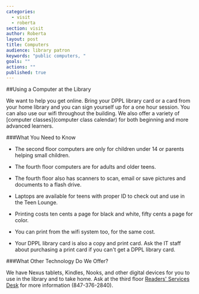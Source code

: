 ```yaml
---
categories: 
  - visit
  - roberta
section: visit
author: Roberta
layout: post
title: Computers
audience: library patron
keywords: "public computers, "
goals: ""
actions: ""
published: true
---
```


##Using a Computer at the Library

We want to help you get online. Bring your DPPL library card or a card from your home library and you can sign yourself up for a one hour session. You can also use our wifi throughout the building. We also offer a variety of [computer classes](computer class calendar) for both beginning and more advanced learners.

###What You Need to Know

- The second floor computers are only for children under 14 or parents helping small children. 

- The fourth floor computers are for adults and older teens.

- The fourth floor also has scanners to scan, email or save pictures and documents to a flash drive.

- Laptops are available for teens with proper ID to check out and use in the Teen Lounge.

- Printing costs ten cents a page for black and white, fifty cents a page for color.

- You can print from the wifi system too, for the same cost. 

- Your DPPL library card is also a copy and print card. Ask the IT staff about purchasing a print card if you can't get a DPPL library card.

###What Other Technology Do We Offer?

We have Nexus tablets, Kindles, Nooks, and other digital devices for you to use in the library and to take home. Ask at the third floor [Readers' Services Desk](mailto:readersservicesdesk@dppl.org) for more information (847-376-2840).





